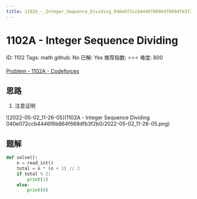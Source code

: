 ```yaml
---
title: 1102A_-_Integer_Sequence_Dividing_040e072ccb4446f6b864f668dfb3f2b0
---
```


# 1102A - Integer Sequence Dividing

ID: 1102
Tags: math
github: No
已解: Yes
推荐指数: ⭐⭐⭐
难度: 800

[Problem - 1102A - Codeforces](https://codeforces.com/problemset/problem/1102/A)

## 思路

1. 注意证明

![2022-05-02_11-26-05](1102A - Integer Sequence Dividing 040e072ccb4446f6b864f668dfb3f2b0/2022-05-02_11-26-05.png)

## 题解

```python
def solve():
    n = read_int()
    total = n * (n + 1) // 2
    if total % 2:
        print(1)
    else:
        print(0)
```